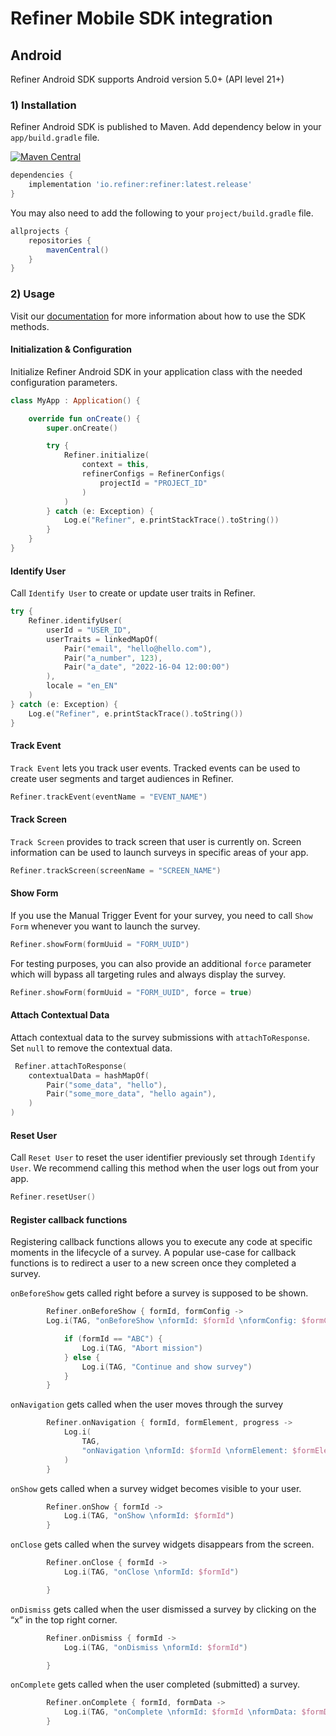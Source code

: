 # Refiner Mobile SDK integration

## Android

Refiner Android SDK supports Android version 5.0+ (API level 21+)

### 1) Installation

Refiner Android SDK is published to Maven. Add dependency below in your `app/build.gradle` file.

[![Maven Central](https://img.shields.io/maven-central/v/io.refiner/refiner.svg?label=maven%20central)](#)

```gradle
dependencies {
    implementation 'io.refiner:refiner:latest.release'
}
```

You may also need to add the following to your `project/build.gradle` file.

```gradle
allprojects {
    repositories {
        mavenCentral()
    }
}
```

### 2) Usage

Visit our [documentation](https://refiner.io/docs/kb/mobile-sdk/mobile-sdk-reference/) for more information about how to use the SDK methods.

#### Initialization & Configuration

Initialize Refiner Android SDK in your application class with the needed configuration parameters.

```kotlin
class MyApp : Application() {

    override fun onCreate() {
        super.onCreate()

        try {
            Refiner.initialize(
                context = this,
                refinerConfigs = RefinerConfigs(
                    projectId = "PROJECT_ID"
                )
            )
        } catch (e: Exception) {
            Log.e("Refiner", e.printStackTrace().toString())
        }
    }
}
```

#### Identify User

Call `Identify User` to create or update user traits in Refiner.

```kotlin
try {
    Refiner.identifyUser(
        userId = "USER_ID",
        userTraits = linkedMapOf(
            Pair("email", "hello@hello.com"),
            Pair("a_number", 123),
            Pair("a_date", "2022-16-04 12:00:00")
        ),
        locale = "en_EN"
    )
} catch (e: Exception) {
    Log.e("Refiner", e.printStackTrace().toString())
}
```

#### Track Event

`Track Event` lets you track user events. Tracked events can be used to create user segments and target audiences in Refiner.

```kotlin
Refiner.trackEvent(eventName = "EVENT_NAME")
```

#### Track Screen

`Track Screen` provides to track screen that user is currently on. Screen information can be used to launch surveys in specific areas of your app.

```kotlin
Refiner.trackScreen(screenName = "SCREEN_NAME")
```

#### Show Form

If you use the Manual Trigger Event for your survey, you need to call `Show Form` whenever you want to launch the survey.

```kotlin
Refiner.showForm(formUuid = "FORM_UUID")
```

For testing purposes, you can also provide an additional `force` parameter which will bypass all targeting rules and always display the survey.

```kotlin
Refiner.showForm(formUuid = "FORM_UUID", force = true)
```

#### Attach Contextual Data

Attach contextual data to the survey submissions with `attachToResponse`. Set `null` to remove the contextual data. 

```kotlin
 Refiner.attachToResponse(
    contextualData = hashMapOf(
        Pair("some_data", "hello"),
        Pair("some_more_data", "hello again"),
    )
)
```

#### Reset User

Call `Reset User` to reset the user identifier previously set through `Identify User`. We recommend calling this method when the user logs out from your app.

```kotlin
Refiner.resetUser()
```

#### Register callback functions

Registering callback functions allows you to execute any code at specific moments in the lifecycle of a survey.
A popular use-case for callback functions is to redirect a user to a new screen once they completed a survey.

`onBeforeShow` gets called right before a survey is supposed to be shown.

```kotlin
        Refiner.onBeforeShow { formId, formConfig ->
        Log.i(TAG, "onBeforeShow \nformId: $formId \nformConfig: $formConfig")

            if (formId == "ABC") {
                Log.i(TAG, "Abort mission")
            } else {
                Log.i(TAG, "Continue and show survey")
            }
        }
```

`onNavigation` gets called when the user moves through the survey

```kotlin
        Refiner.onNavigation { formId, formElement, progress ->
            Log.i(
                TAG,
                "onNavigation \nformId: $formId \nformElement: $formElement \nprogress: $progress"
            )
        }
```

`onShow` gets called when a survey widget becomes visible to your user.

```kotlin
        Refiner.onShow { formId ->
            Log.i(TAG, "onShow \nformId: $formId")
        }
```

`onClose` gets called when the survey widgets disappears from the screen.

```kotlin
        Refiner.onClose { formId ->
            Log.i(TAG, "onClose \nformId: $formId")

        }
```

`onDismiss` gets called when the user dismissed a survey by clicking on the “x” in the top right corner.

```kotlin
        Refiner.onDismiss { formId ->
            Log.i(TAG, "onDismiss \nformId: $formId")

        }
```

`onComplete` gets called when the user completed (submitted) a survey.

```kotlin
        Refiner.onComplete { formId, formData ->
            Log.i(TAG, "onComplete \nformId: $formId \nformData: $formData")
        }
```
